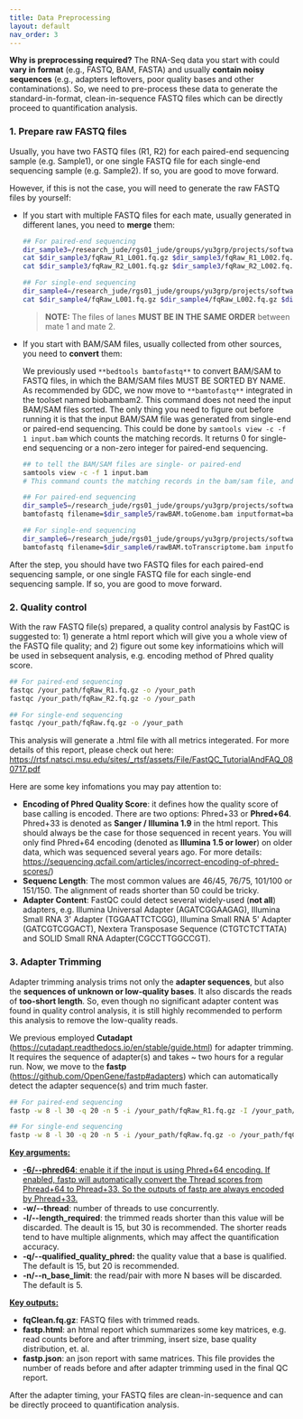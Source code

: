 ```yaml
---
title: Data Preprocessing
layout: default
nav_order: 3
---
```


**Why is preprocessing required?** The RNA-Seq data you start with could **vary in format** (e.g., FASTQ, BAM, FASTA) and usually **contain noisy sequences** (e.g., adapters leftovers, poor quality bases and other contaminations). So, we need to pre-process these data to generate the standard-in-format, clean-in-sequence FASTQ files which can be directly proceed to quantification analysis.

### 1. Prepare raw FASTQ files

Usually, you have two FASTQ files (R1, R2) for each paired-end sequencing sample (e.g. Sample1), or one single FASTQ file for each single-end sequencing sample (e.g. Sample2). If so, you are good to move forward.

However, if this is not the case, you will need to generate the raw FASTQ files by yourself:

* If you start with multiple FASTQ files for each mate, usually generated in different lanes, you need to **merge** them:

  ```bash
  ## For paired-end sequencing
  dir_sample3=/research_jude/rgs01_jude/groups/yu3grp/projects/software_JY/yu3grp/conda_env/bulkRNAseq_2023/git_repo/testdata/sample3
  cat $dir_sample3/fqRaw_R1_L001.fq.gz $dir_sample3/fqRaw_R1_L002.fq.gz $dir_sample3/fqRaw_R1_L003.fq.gz $dir_sample3/fqRaw_R1_L004.fq.gz > /your_path/fqRaw_R1.fq.gz
  cat $dir_sample3/fqRaw_R2_L001.fq.gz $dir_sample3/fqRaw_R2_L002.fq.gz $dir_sample3/fqRaw_R2_L003.fq.gz $dir_sample3/fqRaw_R2_L004.fq.gz > /your_path/fqRaw_R2.fq.gz
  
  ## For single-end sequencing
  dir_sample4=/research_jude/rgs01_jude/groups/yu3grp/projects/software_JY/yu3grp/conda_env/bulkRNAseq_2023/git_repo/testdata/sample4
  cat $dir_sample4/fqRaw_L001.fq.gz $dir_sample4/fqRaw_L002.fq.gz $dir_sample4/fqRaw_L003.fq.gz $dir_sample4/fqRaw_L004.fq.gz > /your_path/fqRaw.fq.gz
  ```

  > **NOTE:** The files of lanes **MUST BE IN THE SAME ORDER** between mate 1 and mate 2.

* If you start with BAM/SAM files, usually collected from other sources, you need to **convert** them:

  We previously used `**bedtools bamtofastq**` to convert BAM/SAM to FASTQ files, in which the BAM/SAM files MUST BE SORTED BY NAME. As recommended by GDC, we now move to `**bamtofastq**` integrated in the toolset named biobambam2. This command does not need the input BAM/SAM files sorted. The only thing you need to figure out before running it is that the input BAM/SAM file was generated from single-end or paired-end sequencing. This could be done by `samtools view -c -f 1 input.bam` which counts the matching records. It returns 0 for single-end sequencing or a non-zero integer for paired-end sequencing.

  ```bash
  ## to tell the BAM/SAM files are single- or paired-end
  samtools view -c -f 1 input.bam
  # This command counts the matching records in the bam/sam file, and returns 0 for single-end sequeing. Otherwise, the input bam/sam file is paired-end.
  
  ## For paired-end sequencing
  dir_sample5=/research_jude/rgs01_jude/groups/yu3grp/projects/software_JY/yu3grp/conda_env/bulkRNAseq_2023/git_repo/testdata/sample5
  bamtofastq filename=$dir_sample5/rawBAM.toGenome.bam inputformat=bam gz=1 F=/your_path/fqRaw_R1.fq.gz F2=/your_path/fqRaw_R2.fq.gz # If the input file is in SAM format, change inputformat argument from bam to sam
  
  ## For single-end sequencing
  dir_sample6=/research_jude/rgs01_jude/groups/yu3grp/projects/software_JY/yu3grp/conda_env/bulkRNAseq_2023/git_repo/testdata/sample6
  bamtofastq filename=$dir_sample6/rawBAM.toTranscriptome.bam inputformat=bam gz=1 S=/your_path/fqRaw.fq.gz # If the input file is in SAM format, change inputformat argument from bam to sam
  ```

After the step, you should have two FASTQ files for each paired-end sequencing sample, or one single FASTQ file for each single-end sequencing sample. If so, you are good to move forward.

### 2. Quality control

With the raw FASTQ file(s) prepared, a quality control analysis by FastQC is suggested to: 1) generate a html report which will give you a whole view of the FASTQ file quality; and 2) figure out some key informatioins which will be used in sebsequent analysis, e.g. encoding method of Phred quality score.

```bash
## For paired-end sequencing
fastqc /your_path/fqRaw_R1.fq.gz -o /your_path
fastqc /your_path/fqRaw_R2.fq.gz -o /your_path

## For single-end sequencing
fastqc /your_path/fqRaw.fq.gz -o /your_path
```

This analysis will generate a .html file with all metrics integerated. For more details of this report, please check out here: https://rtsf.natsci.msu.edu/sites/_rtsf/assets/File/FastQC_TutorialAndFAQ_080717.pdf

Here are some key infomations you may pay attention to:

* **Encoding of Phred Quality Score**:  it defines how the quality score of base calling is encoded. There are two options: Phred+33 or **Phred+64**. Phred+33 is denoted as **Sanger / Illumina 1.9** in the html report. This should always be the case for those sequenced in recent years. You will only find Phred+64 encoding (denoted as **Illumina 1.5 or lower**) on older data, which was sequenced several years ago. For more details: https://sequencing.qcfail.com/articles/incorrect-encoding-of-phred-scores/)
* **Sequenc Length**: The most common values are 46/45, 76/75, 101/100 or 151/150. The alignment of reads shorter than 50 could be tricky.
* **Adapter Content**: FastQC could detect several widely-used (**not all**) adapters, e.g. Illumina Universal Adapter (AGATCGGAAGAG), Illumina Small RNA 3' Adapter (TGGAATTCTCGG), Illumina Small RNA 5' Adapter (GATCGTCGGACT), Nextera Transposase Sequence (CTGTCTCTTATA) and SOLID Small RNA Adapter(CGCCTTGGCCGT). 

### 3. Adapter Trimming

Adapter trimming analysis trims not only the **adapter sequences**, but also the **sequences of unknown or low-quality bases**. It also discards the reads of **too-short length**. So, even though no significant adapter content was found in quality control analysis, it is still highly recommended to perform this analysis to  remove the low-quality reads.

We previous employed **Cutadapt** (https://cutadapt.readthedocs.io/en/stable/guide.html) for adapter trimming. It requires the sequence of adapter(s) and takes ~ two hours for a regular run. Now, we move to the **fastp** (https://github.com/OpenGene/fastp#adapters) which can automatically detect the adapter sequence(s) and trim much faster.

``` bash
## For paired-end sequencing
fastp -w 8 -l 30 -q 20 -n 5 -i /your_path/fqRaw_R1.fq.gz -I /your_path/fqRaw_R2.fq.gz -o /your_path/fqClean_R1.fq.gz -O /your_path/fqClean_R2.fq.gz

## For single-end sequencing
fastp -w 8 -l 30 -q 20 -n 5 -i /your_path/fqRaw.fq.gz -o /your_path/fqClean.fq.gz
```

**<u>Key arguments:</u>**

* <u>**-6/--phred64**: enable it if the input is using Phred+64 encoding. If enabled, fastp will automatically convert the Thread scores from Phread+64 to Phread+33. So the outputs of fastp are always encoded by Phread+33. </u>
* **-w/--thread**: number of threads to use concurrently.
* **-l/--length_required**: the trimmed reads shorter than this value will be discarded. The deault is 15, but 30 is recommended. The shorter reads tend to have multiple alignments, which may affect the quantification accuracy.
* **-q/--qualified_quality_phred:** the quality value that a base is qualified. The default is 15, but 20 is recommended.
* **-n/--n_base_limit**: the read/pair with more N bases will be discarded. The default is 5.

<u>**Key outputs:**</u>

* **fqClean.fq.gz**: FASTQ files with trimmed reads.
* **fastp.html**: an htmal report which summarizes some key matrices, e.g. read counts before and after trimming, insert size, base quality distribution, et. al.
* **fastp.json**: an json report with same matrices. This file provides the number of reads before and after adapter trimming used in the final QC report.

After the adapter timing, your FASTQ files are clean-in-sequence and can be directly proceed to quantification analysis.